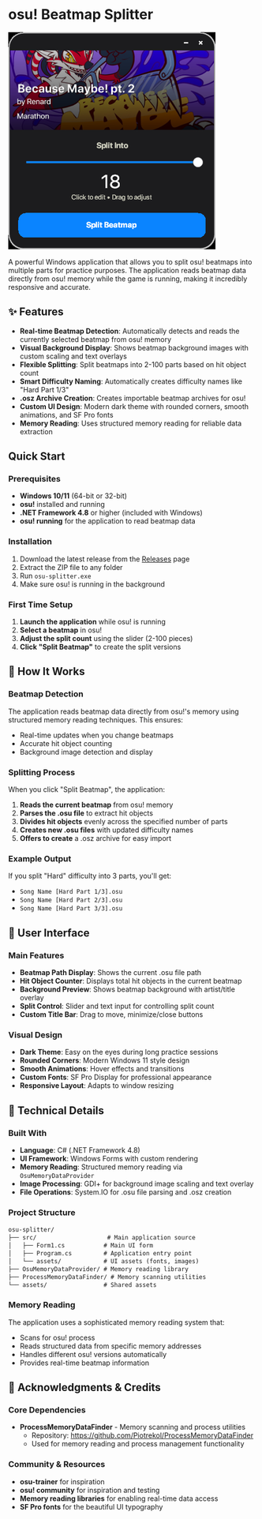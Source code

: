 # osu! Beatmap Splitter

![osu! Beatmap Splitter](screenshots/osu-splitter.png)

A powerful Windows application that allows you to split osu! beatmaps into multiple parts for practice purposes. The application reads beatmap data directly from osu! memory while the game is running, making it incredibly responsive and accurate.

## ✨ Features

- **Real-time Beatmap Detection**: Automatically detects and reads the currently selected beatmap from osu! memory
- **Visual Background Display**: Shows beatmap background images with custom scaling and text overlays
- **Flexible Splitting**: Split beatmaps into 2-100 parts based on hit object count
- **Smart Difficulty Naming**: Automatically creates difficulty names like "Hard Part 1/3"
- **.osz Archive Creation**: Creates importable beatmap archives for osu!
- **Custom UI Design**: Modern dark theme with rounded corners, smooth animations, and SF Pro fonts
- **Memory Reading**: Uses structured memory reading for reliable data extraction

##  Quick Start

### Prerequisites

- **Windows 10/11** (64-bit or 32-bit)
- **osu!** installed and running
- **.NET Framework 4.8** or higher (included with Windows)
- **osu! running** for the application to read beatmap data

### Installation

1. Download the latest release from the [Releases](https://github.com/cfxosu/osu-splitter/releases) page
2. Extract the ZIP file to any folder
3. Run `osu-splitter.exe`
4. Make sure osu! is running in the background

### First Time Setup

1. **Launch the application** while osu! is running
2. **Select a beatmap** in osu!
3. **Adjust the split count** using the slider (2-100 pieces)
4. **Click "Split Beatmap"** to create the split versions

## 📖 How It Works

### Beatmap Detection
The application reads beatmap data directly from osu!'s memory using structured memory reading techniques. This ensures:
- Real-time updates when you change beatmaps
- Accurate hit object counting
- Background image detection and display

### Splitting Process
When you click "Split Beatmap", the application:
1. **Reads the current beatmap** from osu! memory
2. **Parses the .osu file** to extract hit objects
3. **Divides hit objects** evenly across the specified number of parts
4. **Creates new .osu files** with updated difficulty names
5. **Offers to create** a .osz archive for easy import

### Example Output
If you split "Hard" difficulty into 3 parts, you'll get:
- `Song Name [Hard Part 1/3].osu`
- `Song Name [Hard Part 2/3].osu`
- `Song Name [Hard Part 3/3].osu`

## 🎨 User Interface

### Main Features
- **Beatmap Path Display**: Shows the current .osu file path
- **Hit Object Counter**: Displays total hit objects in the current beatmap
- **Background Preview**: Shows beatmap background with artist/title overlay
- **Split Control**: Slider and text input for controlling split count
- **Custom Title Bar**: Drag to move, minimize/close buttons

### Visual Design
- **Dark Theme**: Easy on the eyes during long practice sessions
- **Rounded Corners**: Modern Windows 11 style design
- **Smooth Animations**: Hover effects and transitions
- **Custom Fonts**: SF Pro Display for professional appearance
- **Responsive Layout**: Adapts to window resizing

## 🔧 Technical Details

### Built With
- **Language**: C# (.NET Framework 4.8)
- **UI Framework**: Windows Forms with custom rendering
- **Memory Reading**: Structured memory reading via `OsuMemoryDataProvider`
- **Image Processing**: GDI+ for background image scaling and text overlay
- **File Operations**: System.IO for .osu file parsing and .osz creation

### Project Structure
```
osu-splitter/
├── src/                    # Main application source
│   ├── Form1.cs           # Main UI form
│   ├── Program.cs         # Application entry point
│   └── assets/            # UI assets (fonts, images)
├── OsuMemoryDataProvider/ # Memory reading library
├── ProcessMemoryDataFinder/ # Memory scanning utilities
└── assets/                # Shared assets
```

### Memory Reading
The application uses a sophisticated memory reading system that:
- Scans for osu! process
- Reads structured data from specific memory addresses
- Handles different osu! versions automatically
- Provides real-time beatmap information

## 🙏 Acknowledgments & Credits

### Core Dependencies
- **ProcessMemoryDataFinder** - Memory scanning and process utilities
  - Repository: https://github.com/Piotrekol/ProcessMemoryDataFinder
  - Used for memory reading and process management functionality

### Community & Resources
- **osu-trainer** for inspiration
- **osu! community** for inspiration and testing
- **Memory reading libraries** for enabling real-time data access
- **SF Pro fonts** for the beautiful UI typography
